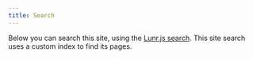 ```yaml
---
title: Search
---
```


Below you can search this site, using the [Lunr.js search](/add-ons/search-lunr). This site search uses a custom index to find its pages.
